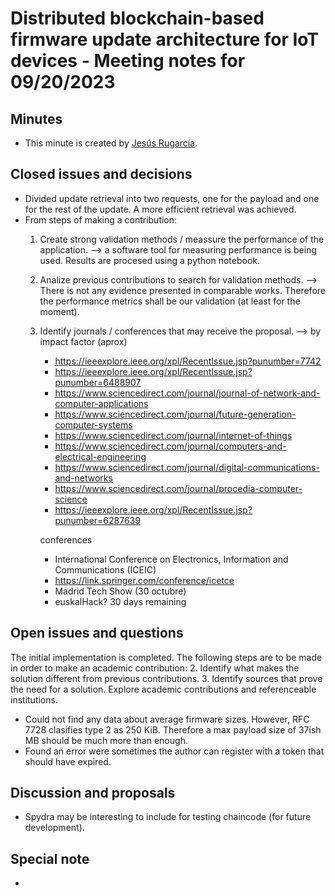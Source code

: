 # Distributed blockchain-based firmware update architecture for IoT devices - Meeting notes for 09/20/2023

## Minutes

- This minute is created by [Jesús Rugarcía](https://github.com/jesusrugarcia).

## Closed issues and decisions

- Divided update retrieval into two requests, one for the payload and one for the rest of the update. A more efficient retrieval was achieved.
- From steps of making a contribution:
    1. Create strong  validation methods / meassure the performance of the application. --> a software tool for measuring performance is being used. Results are procesed using a python notebook.
    4. Analize previous contributions to search for validation methods. --> There is not any evidence presented in comparable works. Therefore the performance metrics shall be our validation (at least for the moment).
    5. Identify journals / conferences that may receive the proposal. --> by impact factor (aprox)
        - https://ieeexplore.ieee.org/xpl/RecentIssue.jsp?punumber=7742
        - https://ieeexplore.ieee.org/xpl/RecentIssue.jsp?punumber=6488907
        - https://www.sciencedirect.com/journal/journal-of-network-and-computer-applications
        - https://www.sciencedirect.com/journal/future-generation-computer-systems
        - https://www.sciencedirect.com/journal/internet-of-things
        - https://www.sciencedirect.com/journal/computers-and-electrical-engineering
        - https://www.sciencedirect.com/journal/digital-communications-and-networks
        - https://www.sciencedirect.com/journal/procedia-computer-science
        - https://ieeexplore.ieee.org/xpl/RecentIssue.jsp?punumber=6287639

        conferences
        - International Conference on Electronics, Information and Communications (ICEIC)
        - https://link.springer.com/conference/icetce
        - Madrid Tech Show (30 octubre)
        - euskalHack? 30 days remaining


## Open issues and questions
The initial implementation is completed. The following steps are to be made in order to make an academic contribution:
2. Identify what makes the solution different from previous contributions.
3. Identify sources that prove the need for a solution. Explore academic contributions and referenceable institutions.


- Could not find any data about average firmware sizes. However, RFC 7728 clasifies type 2 as 250 KiB. Therefore a max payload size of 37ish MB should be much more than enough.
- Found an error were sometimes the author can register with a token that should have expired.
## Discussion and proposals

- Spydra may be interesting to include for testing chaincode (for future development).
## Special note
- 